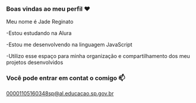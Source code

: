 ### Boas vindas ao meu perfil ❤️

Meu nome é Jade Reginato

-Estou estudando na Alura

-Estou me desenvolvendo na linguagem JavaScript

-Utilizo esse espaço para minha organização e compartilhamento dos meu projetos desenvolvidos

### Você pode entrar em contat o comigo 📫

00001105160348sp@al.educacao.sp.gov.br
